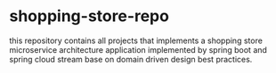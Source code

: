 # shopping-store-repo
this repository contains all projects that implements a shopping store microservice architecture application implemented by spring boot and spring cloud stream base on domain driven design best practices.


